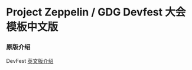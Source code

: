# Project Zeppelin / GDG Devfest 大会模板中文版

### 原版介绍
DevFest
[英文版介绍](https://github.com/gdg-x/zeppelin/blob/master/README.md)
